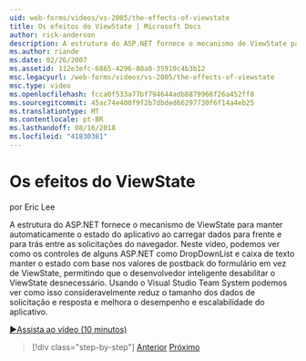 ```yaml
---
uid: web-forms/videos/vs-2005/the-effects-of-viewstate
title: Os efeitos do ViewState | Microsoft Docs
author: rick-anderson
description: A estrutura do ASP.NET fornece o mecanismo de ViewState para manter automaticamente o estado do aplicativo ao carregar dados para frente e para trás entre o navegador Installing...
ms.author: riande
ms.date: 02/26/2007
ms.assetid: 112e3efc-6865-4296-80a0-35910c4b3b12
msc.legacyurl: /web-forms/videos/vs-2005/the-effects-of-viewstate
msc.type: video
ms.openlocfilehash: fcca0f533a77bf794644adb8879966f26a452ff8
ms.sourcegitcommit: 45ac74e400f9f2b7dbded66297730f6f14a4eb25
ms.translationtype: MT
ms.contentlocale: pt-BR
ms.lasthandoff: 08/16/2018
ms.locfileid: "41830381"
---
```

<a name="the-effects-of-viewstate"></a>Os efeitos do ViewState
====================
por Eric Lee

A estrutura do ASP.NET fornece o mecanismo de ViewState para manter automaticamente o estado do aplicativo ao carregar dados para frente e para trás entre as solicitações do navegador. Neste vídeo, podemos ver como os controles de alguns ASP.NET como DropDownList e caixa de texto manter o estado com base nos valores de postback do formulário em vez de ViewState, permitindo que o desenvolvedor inteligente desabilitar o ViewState desnecessário. Usando o Visual Studio Team System podemos ver como isso consideravelmente reduz o tamanho dos dados de solicitação e resposta e melhora o desempenho e escalabilidade do aplicativo.

[&#9654;Assista ao vídeo (10 minutos)](https://channel9.msdn.com/Blogs/ASP-NET-Site-Videos/the-effects-of-viewstate)

> [!div class="step-by-step"]
> [Anterior](using-the-load-test-agent.md)
> [Próximo](how-do-i-integrate-defect-tracking-with-testing.md)
